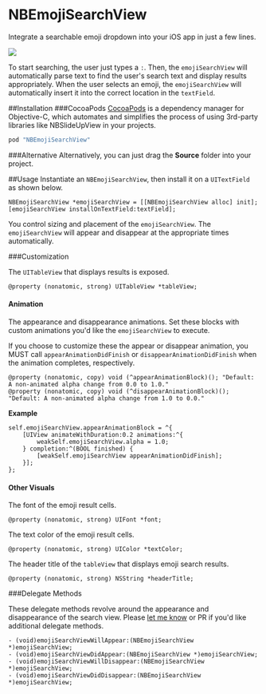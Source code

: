 NBEmojiSearchView
====================
Integrate a searchable emoji dropdown into your iOS app in just a few lines.

![](screencast.gif)

To start searching, the user just types a `:`. Then, the `emojiSearchView` will automatically parse text to find the user's search text and display results appropriately. When the user selects an emoji, the `emojiSearchView` will automatically insert it into the correct location in the `textField`.

##Installation
###CocoaPods
[CocoaPods](http://cocoapods.org) is a dependency manager for Objective-C, which automates and simplifies the process of using 3rd-party libraries like NBSlideUpView in your projects.

```ruby
pod "NBEmojiSearchView"
```

###Alternative
Alternatively, you can just drag the <b>Source</b> folder into your project.

##Usage
Instantiate an `NBEmojiSearchView`, then install it on a `UITextField` as shown below. 
```smalltalk
NBEmojiSearchView *emojiSearchView = [[NBEmojiSearchView alloc] init];
[emojiSearchView installOnTextField:textField];
```
You control sizing and placement of the `emojiSearchView`. The `emojiSearchView` will appear and disappear at the appropriate times automatically.

###Customization

The `UITableView` that displays results is exposed.
```smalltalk
@property (nonatomic, strong) UITableView *tableView;
```

#### Animation

The appearance and disappearance animations. Set these blocks with custom animations you'd like the `emojiSearchView` to execute.

If you choose to customize these the appear or disappear animation, you MUST call `appearAnimationDidFinish` or `disappearAnimationDidFinish` when the animation completes, respectively.
```smalltalk
@property (nonatomic, copy) void (^appearAnimationBlock)(); "Default: A non-animated alpha change from 0.0 to 1.0."
@property (nonatomic, copy) void (^disappearAnimationBlock)(); "Default: A non-animated alpha change from 1.0 to 0.0."
```

**Example**

```smalltalk
self.emojiSearchView.appearAnimationBlock = ^{
    [UIView animateWithDuration:0.2 animations:^{
        weakSelf.emojiSearchView.alpha = 1.0;
    } completion:^(BOOL finished) {
        [weakSelf.emojiSearchView appearAnimationDidFinish];
    }];
};
```

#### Other Visuals

The font of the emoji result cells.
```smalltalk
@property (nonatomic, strong) UIFont *font;
```

The text color of the emoji result cells.
```smalltalk
@property (nonatomic, strong) UIColor *textColor;
```

The header title of the `tableView` that displays emoji search results.
```smalltalk
@property (nonatomic, strong) NSString *headerTitle;
```

###Delegate Methods

These delegate methods revolve around the appearance and disappearance of the search view. Please [let me know](http://twitter.com/2neeraj) or PR if you'd like additional delegate methods.
```smalltalk
- (void)emojiSearchViewWillAppear:(NBEmojiSearchView *)emojiSearchView;
- (void)emojiSearchViewDidAppear:(NBEmojiSearchView *)emojiSearchView;
- (void)emojiSearchViewWillDisappear:(NBEmojiSearchView *)emojiSearchView;
- (void)emojiSearchViewDidDisappear:(NBEmojiSearchView *)emojiSearchView;
```

